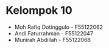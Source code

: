 # Kelompok 10
- Moh Rafiq Dotinggulo - F55122062
- Andi Faturrahman - F55122047
- Munirah Abdillah - F55122068
